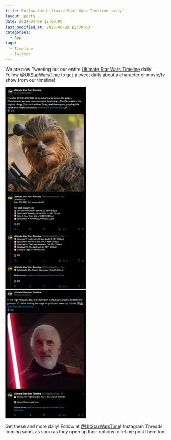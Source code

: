 ```yaml
---
title: Follow the Ultimate Star Wars Timeline daily!
layout: posts
date: 2024-04-09 12:00:00
last_modified_at: 2025-06-28 12:00:00
categories:
  - App
tags:
  - Timeline
  - Twitter
---
```


We are now Tweeting out our entire [Ultimate Star Wars Timeline](https://timeline.starwars.guide/) daily! Follow [@UltStarWarsTime](https://twitter.com/UltStarWarsTime) to get a tweet daily about a character or movie/tv show from our timeline!

<img src="/assets/posts/chewie_timeline.png" alt="Tweet of Chewie's timeline" style="max-width: 50%"/>

<img src="/assets/posts/dooku_timline.png" alt="Tweet of Count Dooku's timeline" style="max-width: 50%"/>

Get these and more daily! Follow at [@UltStarWarsTime](https://twitter.com/UltStarWarsTime)! Instagram Threads coming soon, as soon as they open up their options to let me post there too.
